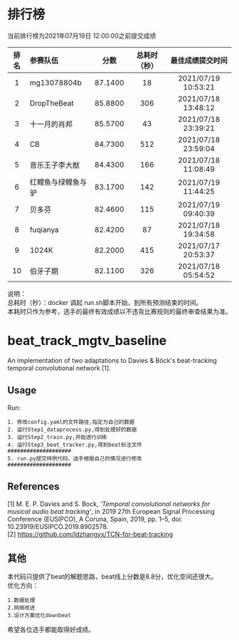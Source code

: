 # 排行榜
当前排行榜为2021年07月19日 12:00:00之前提交成绩  

| 排名 | 参赛队伍 | 分数 | 总耗时（秒） | 最佳成绩提交时间 |
| :----:| :---- | :----: | :----: | :----: |
| 1 | mg13078804b | 87.1400 | 18 | 2021/07/19 10:53:21 |
| 2 | DropTheBeat | 85.8800 | 306 | 2021/07/18 13:48:12 |
| 3 | 十一月的肖邦 | 85.5700 | 43 | 2021/07/18 23:39:21 |
| 4 | CB | 84.7300 | 512 | 2021/07/18 23:59:04 |
| 5 | 音乐王子李大猷 | 84.4300 | 166 | 2021/07/18 11:08:49 |
| 6 | 红鲤鱼与绿鲤鱼与驴 | 83.1700 | 142 | 2021/07/19 11:44:25 |
| 7 | 贝多芬 | 82.4600 | 115 | 2021/07/19 09:40:39 |
| 8 | fuqianya | 82.4200 | 87 | 2021/07/18 19:34:58 |
| 9 | 1024K | 82.2000 | 415 | 2021/07/17 20:53:37 |
| 10 | 伯牙子期 | 82.1100 | 326 | 2021/07/18 05:54:52 |

说明：  
总耗时（秒）：docker 调起 run.sh脚本开始，到所有预测结束的时间。  
本耗时只作为参考，选手的最终有效成绩以不违背比赛规则的最终审查结果为准。  


# beat_track_mgtv_baseline

An implementation of two adaptations to Davies &amp; Böck's beat-tracking temporal convolutional network [1].

## Usage

Run:
```
1. 修改config.yaml的文件路径,指定为自己的数据  
2. 运行Step1_dataprocess.py,得到处理好的数据
3. 运行Step2_train.py,开始进行训练
4. 运行Step3_beat_tracker.py,得到beat标注文件
####################
5. run.py提交样例代码，选手根据自己的情况进行修改
####################
```

## References

[1] M. E. P. Davies and S. Bock, _‘Temporal convolutional networks for musical audio beat tracking’_, in 2019 27th European Signal Processing Conference (EUSIPCO), A Coruna, Spain, 2019, pp. 1–5, doi: 10.23919/EUSIPCO.2019.8902578.    
[2] https://github.com/ldzhangyx/TCN-for-beat-tracking  

## 其他  

本代码只提供了beat的解题思路，beat线上分数是8.8分，优化空间还很大。  
优化方向： 
```
1.数据处理  
2.网络改进  
3.设计方案优化downbeat
```
希望各位选手都能取得好成绩。
